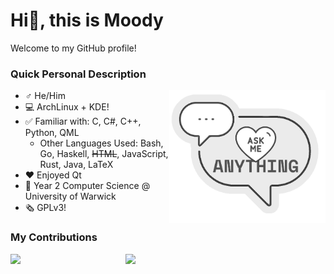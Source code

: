 # Hi👋, this is Moody

Welcome to my GitHub profile!

### Quick Personal Description

<a href="https://github.com/moodyhunter/moodyhunter/issues/new?title=Hi%20Moody,%20I ...">
  <img width="250" align="right" style="float: right; margin: 0 0 10px 0;" src="ask_me2.png"/>
</a>

- ♂️ He/Him
- 💻 ArchLinux + KDE!
- ✅ Familiar with: C, C#, C++, Python, QML
  - Other Languages Used: Bash, Go, Haskell, ~~HTML~~, JavaScript, Rust, Java, LaTeX
- ❤️ Enjoyed Qt
- 🏫 Year 2 Computer Science @ University of Warwick
- 🗞️ GPLv3!

### My Contributions

<img width="450" src="https://github-readme-stats.vercel.app/api/wakatime?username=moodyhunter&langs_count=10&theme=nightowl"/><img width="320" align="right" style="float: right; margin: 0 0 10px 0;" src="https://github-readme-stats.vercel.app/api?username=moodyhunter&theme=tokyonight&show_icons=true&count_private=true"/>
